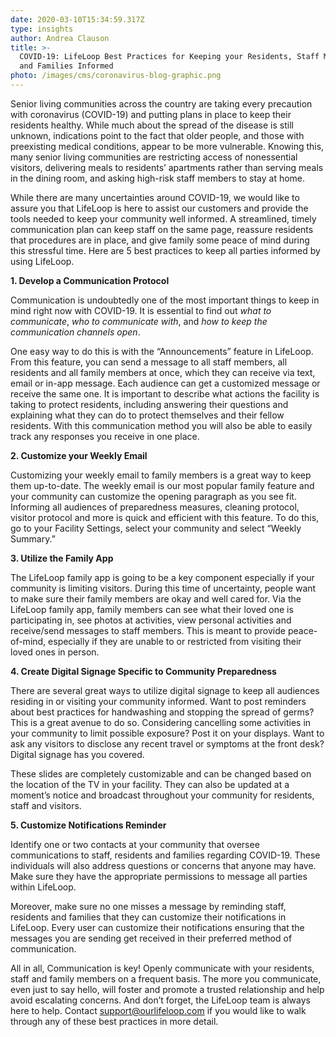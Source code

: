 ```yaml
---
date: 2020-03-10T15:34:59.317Z
type: insights
author: Andrea Clauson
title: >-
  COVID-19: LifeLoop Best Practices for Keeping your Residents, Staff Members
  and Families Informed
photo: /images/cms/coronavirus-blog-graphic.png
---
```

Senior living communities across the country are taking every precaution with coronavirus (COVID-19) and putting plans in place to keep their residents healthy. While much about the spread of the disease is still unknown, indications point to the fact that older people, and those with preexisting medical conditions, appear to be more vulnerable. Knowing this, many senior living communities are restricting access of nonessential visitors, delivering meals to residents’ apartments rather than serving meals in the dining room, and asking high-risk staff members to stay at home. 

While there are many uncertainties around COVID-19, we would like to assure you that LifeLoop is here to assist our customers and provide the tools needed to keep your community well informed.  A streamlined, timely communication plan can keep staff on the same page, reassure residents that procedures are in place, and give family some peace of mind during this stressful time. Here are 5 best practices to keep all parties informed by using LifeLoop. 

**1. Develop a Communication Protocol**

Communication is undoubtedly one of the most important things to keep in mind right now with COVID-19. It is essential to find out _what to communicate_, _who to communicate with_, and _how to keep the communication channels open_.

One easy way to do this is with the “Announcements” feature in LifeLoop. From this feature, you can send a message to all staff members, all residents and all family members at once, which they can receive via text, email or in-app message. Each audience can get a customized message or receive the same one. It is important to describe what actions the facility is taking to protect residents, including answering their questions and explaining what they can do to protect themselves and their fellow residents. With this communication method you will also be able to easily track any responses you receive in one place. 

**2.	Customize your Weekly Email**

Customizing your weekly email to family members is a great way to keep them up-to-date. The weekly email is our most popular family feature and your community can customize the opening paragraph as you see fit. Informing all audiences of preparedness measures, cleaning protocol, visitor protocol and more is quick and efficient with this feature. To do this, go to your Facility Settings, select your community and select “Weekly Summary.” 

**3.	Utilize the Family App**

The LifeLoop family app is going to be a key component especially if your community is limiting visitors. During this time of uncertainty, people want to make sure their family members are okay and well cared for. Via the LifeLoop family app, family members can see what their loved one is participating in, see photos at activities, view personal activities and receive/send messages to staff members. This is meant to provide peace-of-mind, especially if they are unable to or restricted from visiting their loved ones in person. 

**4.	Create Digital Signage Specific to Community Preparedness** 

There are several great ways to utilize digital signage to keep all audiences residing in or visiting your community informed. Want to post reminders about best practices for handwashing and stopping the spread of germs? This is a great avenue to do so. Considering cancelling some activities in your community to limit possible exposure? Post it on your displays. Want to ask any visitors to disclose any recent travel or symptoms at the front desk? Digital signage has you covered. 

These slides are completely customizable and can be changed based on the location of the TV in your facility. They can also be updated at a moment’s notice and broadcast throughout your community for residents, staff and visitors.  

**5.	Customize Notifications Reminder**

Identify one or two contacts at your community that oversee communications to staff, residents and families regarding COVID-19. These individuals will also address questions or concerns that anyone may have. Make sure they have the appropriate permissions to message all parties within LifeLoop. 

Moreover, make sure no one misses a message by reminding staff, residents and families that they can customize their notifications in LifeLoop. Every user can customize their notifications ensuring that the messages you are sending get received in their preferred method of communication.

All in all, Communication is key! Openly communicate with your residents, staff and family members on a frequent basis. The more you communicate, even just to say hello, will foster and promote a trusted relationship and help avoid escalating concerns. And don’t forget, the LifeLoop team is always here to help. Contact [support@ourlifeloop.com](support@ourlifeloop.com) if you would like to walk through any of these best practices in more detail.
